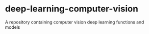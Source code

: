 # deep-learning-computer-vision
A repository containing computer vision deep learning functions and models
